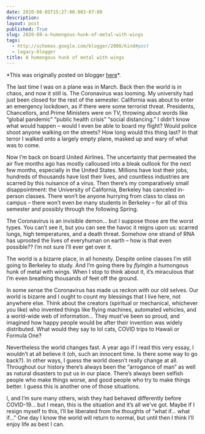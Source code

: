 ```yaml
---
date: 2020-08-05T15:27:00.003-07:00
description: 
layout: post
published: True
slug: 2020-08-a-humongous-hunk-of-metal-with-wings
tags:
  - http://schemas.google.com/blogger/2008/kind#post
  - legacy-blogger
title: A humongous hunk of metal with wings
---
```


\*This was originally posted on blogger [here](https://www.rohanprasad.org/2020/08/blog-post.html)\*.

The last time I was on a plane was in March. Back then the world is
in chaos, and now it still is. The Coronavirus was looming. My
university had just been closed for the rest of the semester.
California was about to enter an emergency lockdown, as if there were
some terrorist threat. Presidents, Chancellors, and Prime Ministers
were on TV, throwing about words like “global pandemic” “public
health crisis” “social distancing.” I didn’t know what would
happen – would I even be able to board my flight? Would police
shoot anyone walking on the streets? How long would this thing last?
In that terror I walked onto a largely empty plane, masked up and
wary of what was to come.

Now I’m back on board United Airlines. The uncertainty that
permeated the air five months ago has mostly calloused into a bleak
outlook for the next few months, especially in the United States.
Millions have lost their jobs, hundreds of thousands have lost their
lives, and countless industries are scarred by this nuisance of a
virus. Then there’s my comparatively small disappointment: the
University of California, Berkeley has canceled in-person classes.
There won’t be anyone hurrying from class to class on campus –
there won’t even be many students in Berkeley – for all of this
semester and possibly through the following Spring.

The Coronavirus is an invisible demon… but I suppose those are the
worst types. You can’t see it, but you can see the havoc it reigns
upon us: scarred lungs, high temperatures, and a death threat.
Somehow one strand of RNA has uprooted the lives of everyhuman
on earth – how is that even
possible?? I’m not sure
I’ll ever get over it.

 The
world is a bizarre place, in
all honesty. Despite online
classes I’m still going to Berkeley to study. And
I’m going there by *flying*in a humongous
hunk of metal with wings.
When I stop to think about
it, it’s
miraculous that I’m even
breathing thousands of feet
off the ground. 

 In
some sense the Coronavirus
has made us reckon with our old selves. Our
world is bizarre and I
ought to count my blessings that I live here, not
anywhere else. Think
about the creators
(spiritual
or mechanical, whichever
you like) who invented
things like flying machines, automated vehicles, and
a world-wide web of information… They
must’ve been so proud, and
imagined how happy people would be after their
invention was widely distributed. What
would they say to lol cats,
COVID
trips to Hawaii or Formula One?


 Nevertheless
the world changes fast. A
year ago if I read this very essay, I wouldn’t
at all believe it (oh,
such an innocent time. Is there
some
way to go back?). In other
ways, I guess the world
doesn’t really change at all. Throughout
our history there’s always
been the “arrogance of man” as
well as natural disasters to
put us in our place. There’s
always been selfish
people who make things worse,
and good people
who try to make things
better. I guess this
is another one of those situations.

 I,
and I’m sure many others, wish
they had behaved differently before COVID-19… but
I mean, this is the situation
and it’s all we’ve got.
Maybe if I resign myself to
this, I’ll be liberated
from the thoughts of “what
if… what if...” One day I
know the world will
return to normal, but until
then I think I’ll
enjoy life as best I can.


